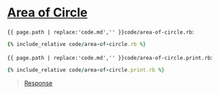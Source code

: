 # [Area of Circle](code.zip)

`{{ page.path | replace:'code.md','' }}code/area-of-circle.rb`:

```rb
{% include_relative code/area-of-circle.rb %}
```

`{{ page.path | replace:'code.md','' }}code/area-of-circle.print.rb`:

```rb
{% include_relative code/area-of-circle.print.rb %}
```

> [Response](response/area-of-circle.rb)
